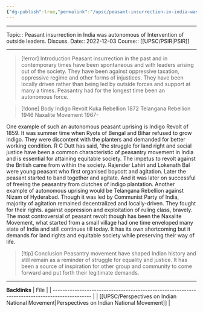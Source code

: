 ```yaml
---
{"dg-publish":true,"permalink":"/upsc/peasant-insurrection-in-india-was-autonomous-of-intervention-of-outside-leaders-discuss/"}
---
```


----
Topic:: Peasant insurrection in India was autonomous of Intervention of outside leaders. Discuss.
Date:: 2022-12-03
Course:: [[UPSC/PSIR\|PSIR]] 

----

>[!error] Introduction 
>Peasant insurrection  in the past and in contemporary times have been spontaneous and with leaders arising out of the society. They have been against oppressive taxation, oppressive regime and other forms of injustices.  They have been locally driven rather than being led by outside forces and support at many a times. Peasantry had for the longest time been an autonomous force. 


>[!done] Body 
> Indigo Revolt 
> Kuka Rebellion 1872 
> Telangana Rebellion 1946
> Naxalite Movement 1967-

One example of such an autonomous peasant uprising is Indigo Revolt of  1859. It was summer time when Ryots of Bengal and Bihar refused to grow indigo. They were discontent with the planters and demanded for better working condition. R C Dutt has said, 'the struggle for land right and social justice have been a common characteristic of peasantry movement in India and is essential for attaining equitable society. 
The impetus to revolt against the British came from within the society. Rajender Lahiri and Lokenath Bal were young peasant who first organised boycott and agitation. Later the peasant started to band together and agitate. And it was later on successful of freeing the peasantry from clutches of indigo plantation. 
Another example of autonomous uprising would be Telangana Rebellion against Nizam of Hyderabad. Though it was led by Communist Party of India, majority of agitation remained decentralized and locally-driven. They fought for their rights. against oppression and exploitation of ruling class, bravely.
The most controversial of peasant revolt though has been the Naxalite Movement, what started from a small village had one time enveloped many state of India and still continues till today. It has its own shortcoming but it demands for land rights and equitable society while preserving their way of life. 

>[!tip] Conclusion
>Peasantry movement have shaped Indian history and still remain as a reminder of struggle for equality and justice. It has been a source of inspiration for other group and community to come forward and put forth their legitimate demands. 








---
**Backlinks**
| File                                                                                           |
| ---------------------------------------------------------------------------------------------- |
| [[UPSC/Perspectives on Indian National Movement\|Perspectives on Indian National Movement]] |



